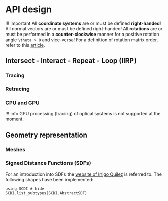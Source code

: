 # API design

!!! important
    All **coordinate systems** are or must be defined **right-handed**! All normal vectors are or must be defined right-handed! 
    All **rotations** are or must be performed in a **counter-clockwise** manner for a positive rotation angle ``\theta > 0`` and vice-versa!
    For a definition of rotation matrix order, refer to this [article](https://dominicplein.medium.com/extrinsic-intrinsic-rotation-do-i-multiply-from-right-or-left-357c38c1abfd).

## Intersect - Interact - Repeat - Loop (IIRP)

### Tracing

### Retracing

### CPU and GPU

!!! info
    GPU processing (tracing) of optical systems is  not supported at the moment.

## Geometry representation

### Meshes

### Signed Distance Functions (SDFs)

For an introduction into SDFs the [website of Inigo Quilez](https://iquilezles.org/articles/distfunctions/) is referred to. The following shapes have been implemented:

```@repl
using SCDI # hide
SCDI.list_subtypes(SCDI.AbstractSDF)
```